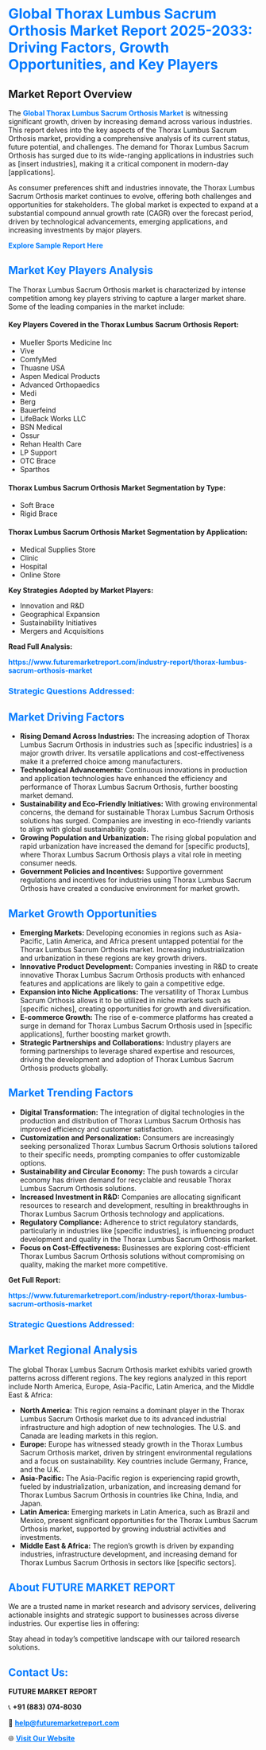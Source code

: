 <h1 style="color: #007BFF;">Global Thorax Lumbus Sacrum Orthosis Market Report 2025-2033: Driving Factors, Growth Opportunities, and Key Players</h1>

<section id="overview">
<h2>Market Report Overview</h2>
<p>The <a href="https://www.futuremarketreport.com/industry-report/thorax-lumbus-sacrum-orthosis-market" style="color: #007BFF; text-decoration: none;"><strong>Global Thorax Lumbus Sacrum Orthosis Market</strong></a> is witnessing significant growth, driven by increasing demand across various industries. This report delves into the key aspects of the Thorax Lumbus Sacrum Orthosis market, providing a comprehensive analysis of its current status, future potential, and challenges. The demand for Thorax Lumbus Sacrum Orthosis has surged due to its wide-ranging applications in industries such as [insert industries], making it a critical component in modern-day [applications].</p>
<p>As consumer preferences shift and industries innovate, the Thorax Lumbus Sacrum Orthosis market continues to evolve, offering both challenges and opportunities for stakeholders. The global market is expected to expand at a substantial compound annual growth rate (CAGR) over the forecast period, driven by technological advancements, emerging applications, and increasing investments by major players.</p>
</section>

<section id="overview">
<p><a href="https://www.futuremarketreport.com/request-sample/reportId=50195" style="color: #007BFF; text-decoration: none;"><strong>Explore Sample Report Here</strong></a></p>
</section>

<section id="key-players">
<h2 style="color: #007BFF;">Market Key Players Analysis</h2>
<p>The Thorax Lumbus Sacrum Orthosis market is characterized by intense competition among key players striving to capture a larger market share. Some of the leading companies in the market include:</p>
<h4>Key Players Covered in the Thorax Lumbus Sacrum Orthosis Report:</h4>
<ul><li>Mueller Sports Medicine Inc</li><li>Vive</li><li>ComfyMed</li><li>Thuasne USA</li><li>Aspen Medical Products</li><li>Advanced Orthopaedics</li><li>Medi</li><li>Berg</li><li>Bauerfeind</li><li>LifeBack Works LLC</li><li>BSN Medical</li><li>Ossur</li><li>Rehan Health Care</li><li>LP Support</li><li>OTC Brace</li><li>Sparthos</li></ul>
<h4>Thorax Lumbus Sacrum Orthosis Market Segmentation by Type:</h4>
<ul><li>Soft Brace</li><li>Rigid Brace</li></ul>

<h4>Thorax Lumbus Sacrum Orthosis Market Segmentation by Application:</h4>
<ul><li>Medical Supplies Store</li><li>Clinic</li><li>Hospital</li><li>Online Store</li></ul>
<p><strong>Key Strategies Adopted by Market Players:</strong></p>
<ul>
<li>Innovation and R&D</li>
<li>Geographical Expansion</li>
<li>Sustainability Initiatives</li>
<li>Mergers and Acquisitions</li>
</ul>
</section>

<section>
<p><strong>Read Full Analysis: </strong></p><a href="https://www.futuremarketreport.com/industry-report/thorax-lumbus-sacrum-orthosis-market" style="color: #007BFF; text-decoration: none;"><strong>https://www.futuremarketreport.com/industry-report/thorax-lumbus-sacrum-orthosis-market</strong></a>
<h3 style="color: #007BFF;">Strategic Questions Addressed:</h3>
</section>

<section id="driving-factors">
<h2 style="color: #007BFF;">Market Driving Factors</h2>
<ul>
<li><strong>Rising Demand Across Industries:</strong> The increasing adoption of Thorax Lumbus Sacrum Orthosis in industries such as [specific industries] is a major growth driver. Its versatile applications and cost-effectiveness make it a preferred choice among manufacturers.</li>
<li><strong>Technological Advancements:</strong> Continuous innovations in production and application technologies have enhanced the efficiency and performance of Thorax Lumbus Sacrum Orthosis, further boosting market demand.</li>
<li><strong>Sustainability and Eco-Friendly Initiatives:</strong> With growing environmental concerns, the demand for sustainable Thorax Lumbus Sacrum Orthosis solutions has surged. Companies are investing in eco-friendly variants to align with global sustainability goals.</li>
<li><strong>Growing Population and Urbanization:</strong> The rising global population and rapid urbanization have increased the demand for [specific products], where Thorax Lumbus Sacrum Orthosis plays a vital role in meeting consumer needs.</li>
<li><strong>Government Policies and Incentives:</strong> Supportive government regulations and incentives for industries using Thorax Lumbus Sacrum Orthosis have created a conducive environment for market growth.</li>
</ul>
</section>

<section id="growth-opportunities">
<h2 style="color: #007BFF;">Market Growth Opportunities</h2>
<ul>
<li><strong>Emerging Markets:</strong> Developing economies in regions such as Asia-Pacific, Latin America, and Africa present untapped potential for the Thorax Lumbus Sacrum Orthosis market. Increasing industrialization and urbanization in these regions are key growth drivers.</li>
<li><strong>Innovative Product Development:</strong> Companies investing in R&D to create innovative Thorax Lumbus Sacrum Orthosis products with enhanced features and applications are likely to gain a competitive edge.</li>
<li><strong>Expansion into Niche Applications:</strong> The versatility of Thorax Lumbus Sacrum Orthosis allows it to be utilized in niche markets such as [specific niches], creating opportunities for growth and diversification.</li>
<li><strong>E-commerce Growth:</strong> The rise of e-commerce platforms has created a surge in demand for Thorax Lumbus Sacrum Orthosis used in [specific applications], further boosting market growth.</li>
<li><strong>Strategic Partnerships and Collaborations:</strong> Industry players are forming partnerships to leverage shared expertise and resources, driving the development and adoption of Thorax Lumbus Sacrum Orthosis products globally.</li>
</ul>
</section>

<section id="trending-factors">
<h2 style="color: #007BFF;">Market Trending Factors</h2>
<ul>
<li><strong>Digital Transformation:</strong> The integration of digital technologies in the production and distribution of Thorax Lumbus Sacrum Orthosis has improved efficiency and customer satisfaction.</li>
<li><strong>Customization and Personalization:</strong> Consumers are increasingly seeking personalized Thorax Lumbus Sacrum Orthosis solutions tailored to their specific needs, prompting companies to offer customizable options.</li>
<li><strong>Sustainability and Circular Economy:</strong> The push towards a circular economy has driven demand for recyclable and reusable Thorax Lumbus Sacrum Orthosis solutions.</li>
<li><strong>Increased Investment in R&D:</strong> Companies are allocating significant resources to research and development, resulting in breakthroughs in Thorax Lumbus Sacrum Orthosis technology and applications.</li>
<li><strong>Regulatory Compliance:</strong> Adherence to strict regulatory standards, particularly in industries like [specific industries], is influencing product development and quality in the Thorax Lumbus Sacrum Orthosis market.</li>
<li><strong>Focus on Cost-Effectiveness:</strong> Businesses are exploring cost-efficient Thorax Lumbus Sacrum Orthosis solutions without compromising on quality, making the market more competitive.</li>
</ul>
</section>

<section>
<p><strong>Get Full Report: </strong></p><a href="https://www.futuremarketreport.com/industry-report/thorax-lumbus-sacrum-orthosis-market" style="color: #007BFF; text-decoration: none;"><strong>https://www.futuremarketreport.com/industry-report/thorax-lumbus-sacrum-orthosis-market</strong></a>
<h3 style="color: #007BFF;">Strategic Questions Addressed:</h3>
</section>


<section id="regional-analysis">
<h2 style="color: #007BFF;">Market Regional Analysis</h2>
<p>The global Thorax Lumbus Sacrum Orthosis market exhibits varied growth patterns across different regions. The key regions analyzed in this report include North America, Europe, Asia-Pacific, Latin America, and the Middle East & Africa:</p>
<ul>
<li><strong>North America:</strong> This region remains a dominant player in the Thorax Lumbus Sacrum Orthosis market due to its advanced industrial infrastructure and high adoption of new technologies. The U.S. and Canada are leading markets in this region.</li>
<li><strong>Europe:</strong> Europe has witnessed steady growth in the Thorax Lumbus Sacrum Orthosis market, driven by stringent environmental regulations and a focus on sustainability. Key countries include Germany, France, and the U.K.</li>
<li><strong>Asia-Pacific:</strong> The Asia-Pacific region is experiencing rapid growth, fueled by industrialization, urbanization, and increasing demand for Thorax Lumbus Sacrum Orthosis in countries like China, India, and Japan.</li>
<li><strong>Latin America:</strong> Emerging markets in Latin America, such as Brazil and Mexico, present significant opportunities for the Thorax Lumbus Sacrum Orthosis market, supported by growing industrial activities and investments.</li>
<li><strong>Middle East & Africa:</strong> The region’s growth is driven by expanding industries, infrastructure development, and increasing demand for Thorax Lumbus Sacrum Orthosis in sectors like [specific sectors].</li>
</ul>
</section>

<footer>
<h2 style="color: #007BFF;">About FUTURE MARKET REPORT</h2>
<p>We are a trusted name in market research and advisory services, delivering actionable insights and strategic support to businesses across diverse industries. Our expertise lies in offering:</p>

<p>Stay ahead in today’s competitive landscape with our tailored research solutions.</p>

<h2 style="color: #007BFF;">Contact Us:</h2>
<p><strong>FUTURE MARKET REPORT</strong></p>
<p>📞 <strong>+91 (883) 074-8030</strong></p>
<p>📧 <strong><a href="mailto:help@futuremarketreport.com" style="color: #007BFF;">help@futuremarketreport.com</a></strong></p>
<p>🌐 <strong><a href="https://www.futuremarketreport.com/" style="color: #007BFF;">Visit Our Website</a></strong></p>
</footer>